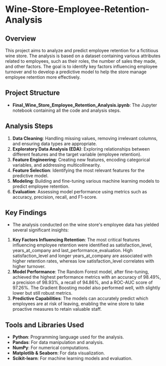 # Wine-Store-Employee-Retention-Analysis

## Overview
This project aims to analyze and predict employee retention for a fictitious wine store. The analysis is based on a dataset containing various attributes related to employees, such as their roles, the number of sales they made, and other factors. The goal is to identify key factors influencing employee turnover and to develop a predictive model to help the store manage employee retention more effectively.

## Project Structure
- **Final_Wine_Store_Employee_Retention_Analysis.ipynb**: The Jupyter notebook containing all the code and analysis steps.

## Analysis Steps
1. **Data Cleaning**: Handling missing values, removing irrelevant columns, and ensuring data types are appropriate.
2. **Exploratory Data Analysis (EDA)**: Exploring relationships between different features and the target variable (employee retention).
3. **Feature Engineering**: Creating new features, encoding categorical variables, and addressing multicollinearity.
4. **Feature Selection**: Identifying the most relevant features for the predictive model.
5. **Modeling**: Building and fine-tuning various machine learning models to predict employee retention.
6. **Evaluation**: Assessing model performance using metrics such as accuracy, precision, recall, and F1-score.

## Key Findings
- The analysis conducted on the wine store's employee data has yielded several significant insights:

1. **Key Factors Influencing Retention**:
The most critical features influencing employee retention were identified as satisfaction_level, years_at_company and last_performance_evaluation.
High satisfaction_level and longer years_at_company are associated with higher retention rates, whereas low satisfaction_level correlates with higher turnover.
2. **Model Performance**:
The Random Forest model, after fine-tuning, achieved the highest performance metrics with an accuracy of 98.49%, a precision of 98.93%, a recall of 94.86%, and a ROC-AUC score of 97.26%.
The Gradient Boosting model also performed well, with slightly lower but still robust metrics.
3. **Predictive Capabilities**:
The models can accurately predict which employees are at risk of leaving, enabling the wine store to take proactive measures to retain valuable staff.

## Tools and Libraries Used
- **Python**: Programming language used for the analysis.
- **Pandas**: For data manipulation and analysis.
- **NumPy**: For numerical computations.
- **Matplotlib & Seaborn**: For data visualization.
- **Scikit-learn**: For machine learning models and evaluation.
